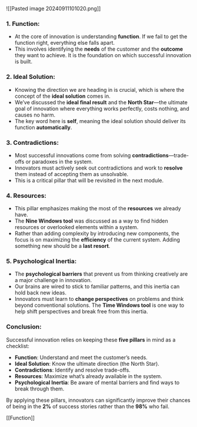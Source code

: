 

![[Pasted image 20240911101020.png]]


### 1. **Function**:

- At the core of innovation is understanding **function**. If we fail to get the function right, everything else falls apart.
- This involves identifying the **needs** of the customer and the **outcome** they want to achieve. It is the foundation on which successful innovation is built.

### 2. **Ideal Solution**:

- Knowing the direction we are heading in is crucial, which is where the concept of the **ideal solution** comes in.
- We’ve discussed the **ideal final result** and the **North Star**—the ultimate goal of innovation where everything works perfectly, costs nothing, and causes no harm.
- The key word here is **self**, meaning the ideal solution should deliver its function **automatically**.

### 3. **Contradictions**:

- Most successful innovations come from solving **contradictions**—trade-offs or paradoxes in the system.
- Innovators must actively seek out contradictions and work to **resolve** them instead of accepting them as unsolvable.
- This is a critical pillar that will be revisited in the next module.

### 4. **Resources**:

- This pillar emphasizes making the most of the **resources** we already have.
- The **Nine Windows tool** was discussed as a way to find hidden resources or overlooked elements within a system.
- Rather than adding complexity by introducing new components, the focus is on maximizing the **efficiency** of the current system. Adding something new should be a **last resort**.

### 5. **Psychological Inertia**:

- The **psychological barriers** that prevent us from thinking creatively are a major challenge in innovation.
- Our brains are wired to stick to familiar patterns, and this inertia can hold back new ideas.
- Innovators must learn to **change perspectives** on problems and think beyond conventional solutions. The **Time Windows tool** is one way to help shift perspectives and break free from this inertia.


### Conclusion:

Successful innovation relies on keeping these **five pillars** in mind as a checklist:

- **Function**: Understand and meet the customer’s needs.
- **Ideal Solution**: Know the ultimate direction (the North Star).
- **Contradictions**: Identify and resolve trade-offs.
- **Resources**: Maximize what’s already available in the system.
- **Psychological Inertia**: Be aware of mental barriers and find ways to break through them.

By applying these pillars, innovators can significantly improve their chances of being in the **2%** of success stories rather than the **98%** who fail.


[[Function]]